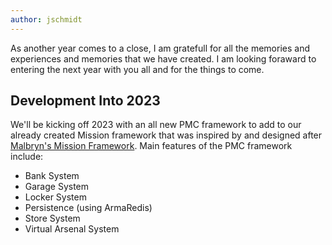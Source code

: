 ```yaml
---
author: jschmidt
---
```


As another year comes to a close, I am gratefull for all the memories and experiences and memories that we have created. I am looking foraward to entering the next year with you all and for the things to come.

## Development Into 2023

We'll be kicking off 2023 with an all new PMC framework to add to our already created Mission framework that was inspired by and designed after <a href="https://github.com/Malbryn/MalFramework" target="_blank">Malbryn's Mission Framework</a>. Main features of the PMC framework include:

- Bank System
- Garage System
- Locker System
- Persistence (using ArmaRedis)
- Store System
- Virtual Arsenal System